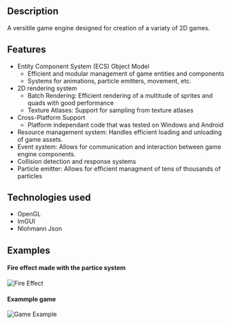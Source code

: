 ## Description
A versitile game engine designed for creation of a variaty of 2D games.
## Features
- Entity Component System (ECS) Object Model
  - Efficient and modular management of game entities and components
  - Systems for animations, particle emitters, movement, etc.
- 2D rendering system
  - Batch Rendering: Efficient rendering of a multitude of sprites and quads with good performance
  - Texture Atlases: Support for sampling from texture atlases
- Cross-Platform Support
  - Platform independant code that was tested on Windows and Android
- Resource management system: Handles efficient loading and unloading of game assets.
- Event system: Allows for communication and interaction between game engine components.
- Collision detection and response systems
- Particle emitter: Allows for efficient managment of tens of thousands of particles
## Technologies used
- OpenGL
- ImGUI
- Nlohmann Json
## Examples
#### Fire effect made with the partice system
![Fire Effect](FireEffect.gif)
#### Exammple game
![Game Example](GameExample.gif)
